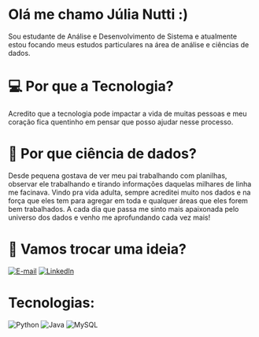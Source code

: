 # Olá me chamo Júlia Nutti :) 
Sou estudante de Análise e Desenvolvimento de Sistema e atualmente estou focando meus estudos particulares na área de análise e ciências de dados.

# 💻 Por que a Tecnologia?
Acredito que a tecnologia pode impactar a vida de muitas pessoas e meu coração fica quentinho em pensar que posso ajudar nesse processo. 

# 🚀 Por que ciência de dados?
Desde pequena gostava de ver meu pai trabalhando com planilhas, observar ele trabalhando e tirando informações daquelas milhares de linha me facinava. 
Vindo pra vida adulta, sempre acreditei muito nos dados e na força que eles tem para agregar em toda e qualquer áreas que eles forem bem trabalhados. 
A cada dia que passa me sinto mais apaixonada pelo universo dos dados e venho me aprofundando cada vez mais!

# 📨 Vamos trocar uma ideia? 


  [![E-mail](https://img.shields.io/badge/-Email-000?style=for-the-badge&logo=microsoft-outlook&logoColor=007BFF)](mailto:julianuttibezerra@gmail.com) 
  [![LinkedIn](https://img.shields.io/badge/LinkedIn-000?style=for-the-badge&logo=linkedin&logoColor=0E76A8)](https://www.linkedin.com/in/júlia-nutti-3804b2166/)

# Tecnologias: 
![Python](https://img.shields.io/badge/Python-000?style=for-the-badge&logo=python)
![Java](https://img.shields.io/badge/Java-000?style=for-the-badge&logo=java)
![MySQL](https://img.shields.io/badge/MySQL-000?style=for-the-badge&logo=mysql&logoColor=005C84)
